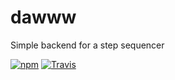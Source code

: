 # dawww
Simple backend for a step sequencer

[![npm](https://img.shields.io/npm/v/dawww.svg?style=flat-square)](https://www.npmjs.com/package/dawww)
[![Travis](https://img.shields.io/travis/nickjohnson-dev/dawww.svg?style=flat-square)](https://travis-ci.org/nickjohnson-dev/dawww)
